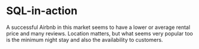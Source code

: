 # SQL-in-action
A successful Airbnb in this market seems to have a lower or average rental price and many reviews. Location matters, but what seems very popular too is the minimum night stay and also the availability to customers.